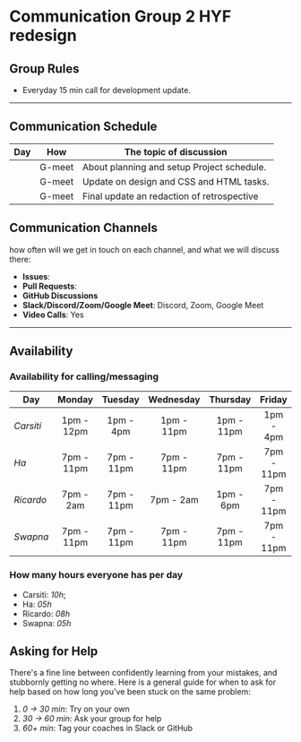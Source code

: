 # Communication Group 2 HYF redesign

## Group Rules

<!-- any general rules you'd like to set for your group? -->

- Everyday 15 min call for development update.

---

## Communication Schedule

| Day |  How   | The topic of discussion                    |
| --- | :----: | ------------------------------------------ |
|     | G-meet | About planning and setup Project schedule. |
|     | G-meet | Update on design and CSS and HTML tasks.   |
|     | G-meet | Final update an redaction of retrospective |

## Communication Channels

how often will we get in touch on each channel, and what we will discuss there:

- **Issues**:
- **Pull Requests**:
- **GitHub Discussions**
- **Slack/Discord/Zoom/Google Meet**: Discord, Zoom, Google Meet
- **Video Calls**: Yes

---

## Availability

### Availability for calling/messaging

| Day       |   Monday   |  Tuesday   | Wednesday  |  Thursday  |   Friday   |  Saturday  |
| --------- | :--------: | :--------: | :--------: | :--------: | :--------: | :--------: |
| _Carsiti_ | 1pm - 12pm | 1pm - 4pm  | 1pm - 11pm | 1pm - 11pm | 1pm - 4pm  | 1pm - 11pm |
| _Ha_      | 7pm - 11pm | 7pm - 11pm | 7pm - 11pm | 7pm - 11pm | 7pm - 11pm | 7pm - 11pm |
| _Ricardo_ | 7pm - 2am  | 7pm - 11pm | 7pm - 2am  | 1pm - 6pm  | 7pm - 11pm | 7pm - 11pm |
| _Swapna_  | 7pm - 11pm | 7pm - 11pm | 7pm - 11pm | 7pm - 11pm | 7pm - 11pm | 7pm - 11pm |

### How many hours everyone has per day

- Carsiti: _10h_;
- Ha: _05h_
- Ricardo: _08h_
- Swapna: _05h_

## Asking for Help

There's a fine line between confidently learning from your mistakes, and
stubbornly getting no where. Here is a general guide for when to ask for help
based on how long you've been stuck on the same problem:

1. _0 -> 30 min_: Try on your own
2. _30 -> 60 min_: Ask your group for help
3. _60+ min_: Tag your coaches in Slack or GitHub
